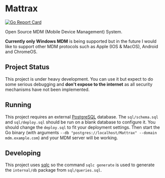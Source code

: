 # Mattrax

[![Go Report Card](https://goreportcard.com/badge/github.com/mattrax/Mattrax)](https://goreportcard.com/report/github.com/mattrax/Mattrax)

Open Source MDM (Mobile Device Management) System.

**Currently only Windows MDM** is being supported but in the future I would like to support other MDM protocols such as Apple (IOS & MacOS), Android and ChromeOS.

## Project Status

This project is under heavy development. You can use it but expect to do some serious debugging and **don't expose to the internet** as all security mechanisms have not been implemented.

## Running

This project requires an external [PostgreSQL](https://www.postgresql.org/) database. The `sql/schema.sql` and `sql/deploy.sql` should be run on a blank database to configure it. You should change the `deploy.sql` to fit your deployment settings. Then start the Go binary (with arguments `--db "postgres://localhost/Mattrax" --domain mdm.example.com`) and your MDM server will be working.

## Developing

This project uses [sqlc](https://github.com/kyleconroy/sqlc) so the command `sqlc generate` is used to generate the `internal/db` package from `sql/queries.sql`.